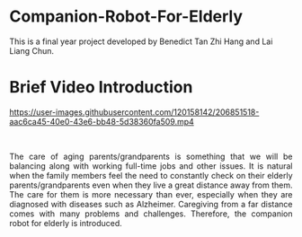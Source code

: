 # Companion-Robot-For-Elderly
This is a final year project developed by Benedict Tan Zhi Hang and Lai Liang Chun.

<h1>Brief Video Introduction</h1>


https://user-images.githubusercontent.com/120158142/206851518-aac6ca45-40e0-43e6-bb48-5d38360fa509.mp4



<br/>
<p align="justify"> The care of aging parents/grandparents is something that we will be balancing along with working full-time jobs and other issues. It is natural when the family members feel the need to constantly check on their elderly parents/grandparents even when they live a great distance away from them. The care for them is more necessary than ever, especially when they are diagnosed with diseases such as Alzheimer. Caregiving from a far distance comes with many problems and challenges. Therefore, the companion robot for elderly is introduced.  </p>


